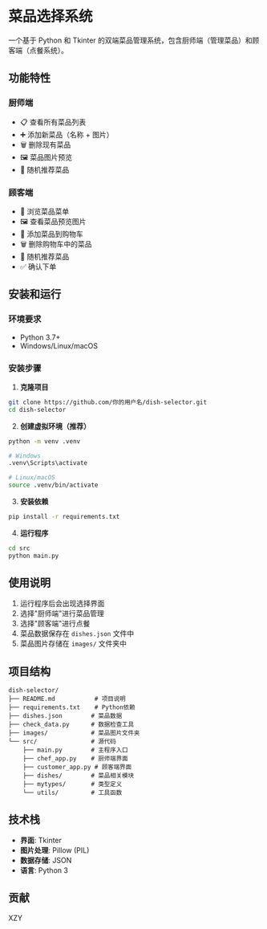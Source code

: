 # 菜品选择系统

一个基于 Python 和 Tkinter 的双端菜品管理系统，包含厨师端（管理菜品）和顾客端（点餐系统）。

## 功能特性

### 厨师端
- 📋 查看所有菜品列表
- ➕ 添加新菜品（名称 + 图片）
- 🗑️ 删除现有菜品
- 🖼️ 菜品图片预览
- 🎲 随机推荐菜品

### 顾客端
- 📖 浏览菜品菜单
- 🖼️ 查看菜品预览图片
- 🛒 添加菜品到购物车
- 🗑️ 删除购物车中的菜品
- 🎲 随机推荐菜品
- ✅ 确认下单

## 安装和运行

### 环境要求
- Python 3.7+
- Windows/Linux/macOS

### 安装步骤

1. **克隆项目**
```bash
git clone https://github.com/你的用户名/dish-selector.git
cd dish-selector
```

2. **创建虚拟环境（推荐）**
```bash
python -m venv .venv

# Windows
.venv\Scripts\activate

# Linux/macOS
source .venv/bin/activate
```

3. **安装依赖**
```bash
pip install -r requirements.txt
```

4. **运行程序**
```bash
cd src
python main.py
```

## 使用说明

1. 运行程序后会出现选择界面
2. 选择"厨师端"进行菜品管理
3. 选择"顾客端"进行点餐
4. 菜品数据保存在 `dishes.json` 文件中
5. 菜品图片存储在 `images/` 文件夹中

## 项目结构

```
dish-selector/
├── README.md           # 项目说明
├── requirements.txt    # Python依赖
├── dishes.json        # 菜品数据
├── check_data.py      # 数据检查工具
├── images/            # 菜品图片文件夹
└── src/               # 源代码
    ├── main.py        # 主程序入口
    ├── chef_app.py    # 厨师端界面
    ├── customer_app.py # 顾客端界面
    ├── dishes/        # 菜品相关模块
    ├── mytypes/       # 类型定义
    └── utils/         # 工具函数
```

## 技术栈

- **界面**: Tkinter
- **图片处理**: Pillow (PIL)
- **数据存储**: JSON
- **语言**: Python 3


## 贡献
XZY
